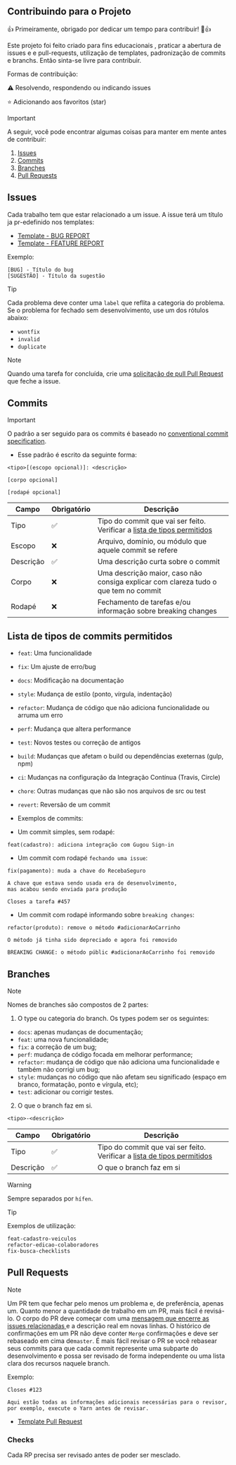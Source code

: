 ## Contribuindo para o Projeto

👍 Primeiramente, obrigado por dedicar um tempo para contribuir! 🎉👍

Este projeto foi feito criado para fins educacionais , praticar a abertura de issues e e pull-requests, utilização de templates, padronização de commits e branchs. Então sinta-se livre para contribuir. 

Formas de contribuição:

⚠️ Resolvendo, respondendo ou indicando issues

⭐ Adicionando aos favoritos (star)

> [!IMPORTANT]
> A seguir, você pode encontrar algumas coisas para manter em mente antes de contribuir:

1. [Issues](#issues)
2. [Commits](#commits)
3. [Branches](#branches)
4. [Pull Requests](#pull-requests)

## Issues

Cada trabalho tem que estar relacionado a um issue. A issue terá um título ja pr-edefinido nos templates:

- [Template - BUG REPORT](.github/ISSUE_TEMPLATE/bug_report.md)
- [Template - FEATURE REPORT](.github/ISSUE_TEMPLATE/feature_request.md)

Exemplo:
```
[BUG] - Título do bug
[SUGESTÃO] - Título da sugestão
```
> [!TIP]
> Cada problema deve conter uma `label` que reflita a categoria do problema. 
> Se o problema for fechado sem desenvolvimento, use um dos rótulos abaixo:

- `wontfix`
- `invalid`
- `duplicate`

> [!NOTE]
> Quando uma tarefa for concluída, crie uma [solicitação de pull Pull Request](#pull-requests) que feche a issue.

## Commits

> [!IMPORTANT]
> O padrão a ser seguido para os commits é baseado no [conventional commit specification](https://www.conventionalcommits.org/en/v1.0.0-beta.2/). 

- Esse padrão é escrito da seguinte forma:

```
<tipo>[(escopo opcional)]: <descrição>

[corpo opcional]

[rodapé opcional]
```

| Campo     | Obrigatório | Descrição |
| --------- | ----------- | --------- |
| Tipo      |     ✅      | Tipo do commit que vai ser feito. Verificar a [lista de tipos permitidos](#lista-de-tipos-de-commits-permitidos) |
| Escopo    |     ❌      | Arquivo, domínio, ou módulo que aquele commit se refere |
| Descrição |     ✅      | Uma descrição curta sobre o commit |
| Corpo     |     ❌      | Uma descrição maior, caso não consiga explicar com clareza tudo o que tem no commit |
| Rodapé    |     ❌      | Fechamento de tarefas e/ou informação sobre breaking changes |


## Lista de tipos de commits permitidos

- `feat`: Uma funcionalidade
- `fix`: Um ajuste de erro/bug
- `docs`: Modificação na documentação
- `style`: Mudança de estilo (ponto, vírgula, indentação)
- `refactor`: Mudança de código que não adiciona funcionalidade ou arruma um erro
- `perf`: Mudança que altera performance
- `test`: Novos testes ou correção de antigos
- `build`: Mudanças que afetam o build ou dependências exeternas (gulp, npm)
- `ci`: Mudanças na configuração da Integração Contínua (Travis, Circle)
- `chore`: Outras mudanças que não são nos arquivos de src ou test
- `revert`: Reversão de um commit

- Exemplos de commits:

- Um commit simples, sem rodapé:

```
feat(cadastro): adiciona integração com Gugou Sign-in
```

- Um commit com rodapé `fechando uma issue`:

```
fix(pagamento): muda a chave do RecebaSeguro

A chave que estava sendo usada era de desenvolvimento,
mas acabou sendo enviada para produção

Closes a tarefa #457
```

- Um commit com rodapé informando sobre `breaking changes`:

```
refactor(produto): remove o método #adicionarAoCarrinho

O método já tinha sido depreciado e agora foi removido

BREAKING CHANGE: o método públic #adicionarAoCarrinho foi removido
```

## Branches

> [!NOTE]
> Nomes de branches são compostos de 2 partes:

1. O type ou categoria do branch. Os types podem ser os seguintes:

- `docs`: apenas mudanças de documentação;
- `feat`: uma nova funcionalidade;
- `fix`: a correção de um bug;
- `perf`: mudança de código focada em melhorar performance;
- `refactor`: mudança de código que não adiciona uma funcionalidade e também não corrigi um bug;
- `style`: mudanças no código que não afetam seu significado (espaço em branco, formatação, ponto e vírgula, etc);
- `test`: adicionar ou corrigir testes.

2. O que o branch faz em si.


```
<tipo>-<descrição>

```


| Campo     | Obrigatório | Descrição |
| --------- | ----------- | --------- |
| Tipo      |     ✅      | Tipo do commit que vai ser feito. Verificar a [lista de tipos permitidos](#lista-de-tipos-de-commits-permitidos) |
| Descrição |     ✅      | O que o branch faz em si |

> [!WARNING]
> Sempre separados por `hífen`.

> [!TIP]
> Exemplos de utilização:

```
feat-cadastro-veiculos
refactor-edicao-colaboradores
fix-busca-checklists
```

## Pull Requests

> [!NOTE]
> Um PR tem que fechar pelo menos um problema e, de preferência, apenas um. Quanto menor a quantidade de trabalho em um PR, mais fácil é revisá-lo.
> O corpo do PR deve começar com uma [mensagem que encerre as issues relacionadas ](https://docs.github.com/pt/issues/tracking-your-work-with-issues/linking-a-pull-request-to-an-issue) e a descrição real em novas linhas.
> O histórico de confirmações em um PR não deve conter  `Merge` confirmações e deve ser rebaseado em cima de`master`.
> É mais fácil revisar o PR se você rebasear seus commits para que cada commit represente uma subparte do desenvolvimento e possa ser revisado de forma independente ou uma lista clara dos recursos naquele branch.

Exemplo:
```
Closes #123

Aqui estão todas as informações adicionais necessárias para o revisor, por exemplo, execute o Yarn antes de revisar.
```

- [Template Pull Request](.github/pull_request_template.md)

### Checks

Cada RP precisa ser revisado antes de poder ser mesclado.
